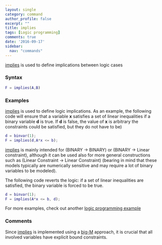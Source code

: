 ```yaml
---
layout: single
category: command
author_profile: false
excerpt: ""
title: implies
tags: [Logic programming]
comments: true
date: '2016-09-17'
sidebar:
  nav: "commands"
---
```


[implies](/command/implies) is used to define implications between logic cases

### Syntax

````matlab
F = implies(A,B)
````

### Examples

[implies](/command/implies) is used to define logic implications. As an example, the following code will ensure that a variable **x** satisfies a set of linear inequalities if a binary variable **d** is true. If **d** is false, the value of **x** is arbitrary the constraints could be satisfied, but they do not have to be)

````matlab
d = binvar(1);
F = implies(d,A*x <= b);
````

[implies](/command/implies) is mainly intended for (BINARY -> BINARY) or (BINARY -> Linear constraint), although it can be used also for more general constructions such as (Linear Constraint -> Linear Constraint) (bearing in mind that these models typically are numerically sensitive and may require a lot of binary variables to be modeled).

The following code reverts the logic: if a set of linear inequalities are satisfied, the binary variable is forced to be true.

````matlab
d = binvar(1);
F = implies(A*x <= b, d);
````

For more examples, check out another [logic programming example](/modellingif)

### Comments
Since [implies](/command/implies) is implemented using a [big-M](/tutorial/bigmandconvexhulls) approach, it is crucial that all involved variables have explicit bound constraints.

